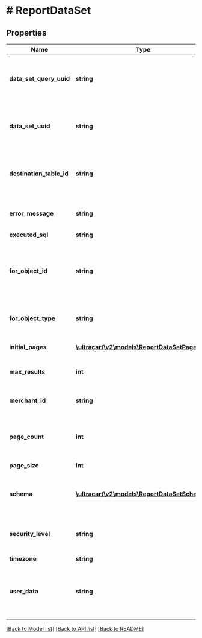 # # ReportDataSet

## Properties

Name | Type | Description | Notes
------------ | ------------- | ------------- | -------------
**data_set_query_uuid** | **string** | A unique identifier assigned to the data set query that is returned. | [optional]
**data_set_uuid** | **string** | A unique identifier assigned to the data set that is returned. | [optional]
**destination_table_id** | **string** | The BigQuery destination table id that contains the result. | [optional]
**error_message** | **string** | Error message if the query failed. | [optional]
**executed_sql** | **string** |  | [optional]
**for_object_id** | **string** | An identifier that can be used to help match up the returned data set | [optional]
**for_object_type** | **string** | The type of object this data set is for | [optional]
**initial_pages** | [**\ultracart\v2\models\ReportDataSetPage[]**](ReportDataSetPage.md) | Initial pages returned in the dataset | [optional]
**max_results** | **int** | The total number of results | [optional]
**merchant_id** | **string** | Merchant that owns this data set | [optional]
**page_count** | **int** | The total number of pages in the result set | [optional]
**page_size** | **int** | The size of the pages | [optional]
**schema** | [**\ultracart\v2\models\ReportDataSetSchema[]**](ReportDataSetSchema.md) | The schema associated with the data set. | [optional]
**security_level** | **string** | Security level this dataset was read from. | [optional]
**timezone** | **string** |  | [optional]
**user_data** | **string** | Any other data that needs to be returned with the response to help the UI | [optional]

[[Back to Model list]](../../README.md#models) [[Back to API list]](../../README.md#endpoints) [[Back to README]](../../README.md)
